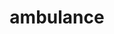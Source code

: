 ---
layout: smileys&emotion
title: ambulance
emoji: ambulance
permalink: 🚑.html
image: assets/img/3moji/ambulance.png
---